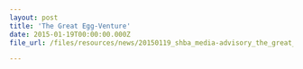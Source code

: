 ```yaml
---
layout: post
title: 'The Great Egg-Venture'
date: 2015-01-19T00:00:00.000Z
file_url: /files/resources/news/20150119_shba_media-advisory_the_great_egg-venture_2015.pdf

---
```


